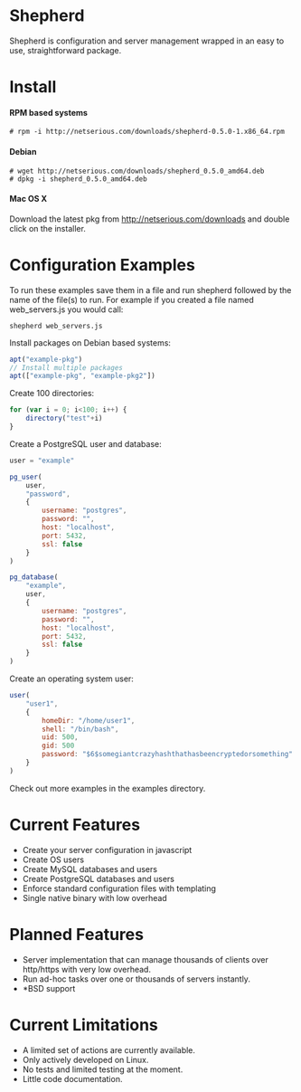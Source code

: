 Shepherd
========

Shepherd is configuration and server management wrapped in an easy to use, straightforward package.

Install
=======

#### RPM based systems
```
# rpm -i http://netserious.com/downloads/shepherd-0.5.0-1.x86_64.rpm
```

#### Debian
```
# wget http://netserious.com/downloads/shepherd_0.5.0_amd64.deb
# dpkg -i shepherd_0.5.0_amd64.deb
```

#### Mac OS X

Download the latest pkg from http://netserious.com/downloads and double click on the installer.


Configuration Examples
======================

To run these examples save them in a file and run shepherd followed by the name of the file(s) to run. For example if you created a file named web_servers.js you would call:

```
shepherd web_servers.js
```

Install packages on Debian based systems:

```javascript
apt("example-pkg")
// Install multiple packages
apt(["example-pkg", "example-pkg2"])
```

Create 100 directories:

```javascript
for (var i = 0; i<100; i++) {
	directory("test"+i)
}
```

Create a PostgreSQL user and database:

```javascript
user = "example"

pg_user(
	user,
	"password",
	{
		username: "postgres",
		password: "",
		host: "localhost",
		port: 5432,
		ssl: false
	}
)

pg_database(
	"example",
	user,
	{
		username: "postgres",
		password: "",
		host: "localhost",
		port: 5432,
		ssl: false
	}
)
```

Create an operating system user:

```javascript
user(
	"user1",
	{
		homeDir: "/home/user1",
		shell: "/bin/bash",
		uid: 500,
		gid: 500
		password: "$6$somegiantcrazyhashthathasbeencryptedorsomething"
	}
)
```

Check out more examples in the examples directory.

Current Features
================

* Create your server configuration in javascript
* Create OS users
* Create MySQL databases and users
* Create PostgreSQL databases and users
* Enforce standard configuration files with templating
* Single native binary with low overhead

Planned Features
================

* Server implementation that can manage thousands of clients over http/https with very low overhead.
* Run ad-hoc tasks over one or thousands of servers instantly.
* *BSD support

Current Limitations
===================

* A limited set of actions are currently available.
* Only actively developed on Linux.
* No tests and limited testing at the moment.
* Little code documentation.
